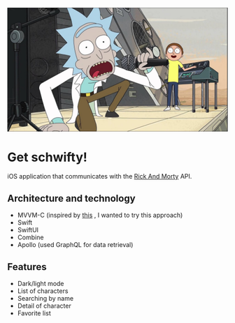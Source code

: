 ![](./git-img/get-schwifty.jpg)

# Get schwifty!

iOS application that communicates with the [Rick And Morty](https://rickandmortyapi.com/) API. 

## Architecture and technology
- MVVM-C (inspired by [this](https://quickbirdstudios.com/blog/coordinator-pattern-in-swiftui/) , I wanted to try this approach)
- Swift
- SwiftUI
- Combine
- Apollo (used GraphQL for data retrieval)


## Features
- Dark/light mode
- List of characters
- Searching by name
- Detail of character
- Favorite list 
